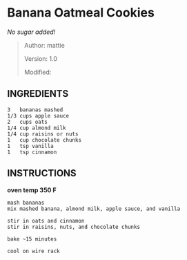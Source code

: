 # Banana Oatmeal Cookies
*No sugar added!*
> Author: mattie
> 
> Version: 1.0
> 
> Modified:


## INGREDIENTS
```
3   bananas mashed
1/3 cups apple sauce
2   cups oats
1/4 cup almond milk
1/4 cup raisins or nuts
1   cup chocolate chunks
1   tsp vanilla
1   tsp cinnamon
```


## INSTRUCTIONS

**oven temp 350 F**

```
mash bananas
mix mashed banana, almond milk, apple sauce, and vanilla

stir in oats and cinnamon
stir in raisins, nuts, and chocolate chunks

bake ~15 minutes

cool on wire rack
```
